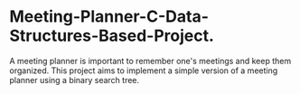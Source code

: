 # Meeting-Planner-C-Data-Structures-Based-Project.
A meeting planner is important to remember one's meetings and keep them organized. This project aims to implement a simple version of a meeting planner using a binary search tree.
